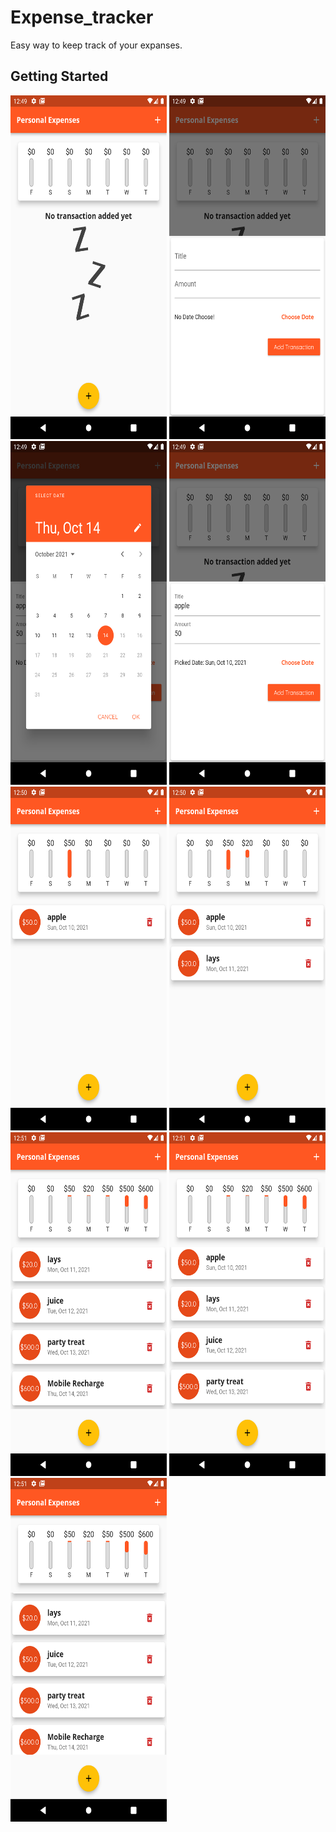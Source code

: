 # Expense_tracker

Easy way to keep track of your expanses.



## Getting Started

  <p align="left">
  
  <img src="SS\ss1.png" alt="ss 1" width="250px" height="550px">
  <img src="SS\ss2.png" alt="ss 2"  width="250px" height="550px">
  <img src="SS\ss3.png" alt="ss 3" width="250px" height="550px">
  <img src="SS\ss4.png" alt="ss 4" width="250px" height="550px">
  <img src="SS\ss5.png" alt="ss 5" width="250px" height="550px">
  <img src="SS\ss6.png" alt="ss 6" width="250px" height="550px">
  <img src="SS\ss7.png" alt="ss 7" width="250px" height="550px">
  <img src="SS\ss8.png" alt="ss 8" width="250px" height="550px">
  <img src="SS\ss9.png" alt="ss 9" width="250px" height="550px">

  
  </p>

